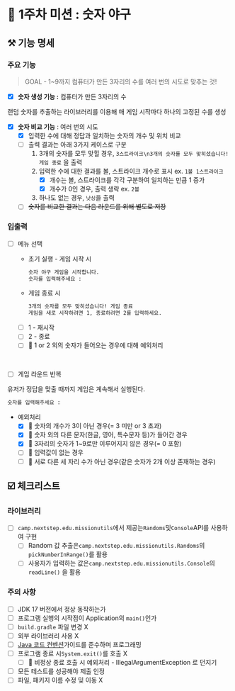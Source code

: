 # 🚀 1주차 미션 : 숫자 야구

## ⚒️ 기능 명세

### 주요 기능

> GOAL - 1~9까지 컴퓨터가 만든 3자리의 수를 여러 번의 시도로 맞추는 것!
>

- [x]  **숫자 생성 기능 :** 컴퓨터가 만든 3자리의 수

랜덤 숫자를 추출하는 라이브러리를 이용해 매 게임 시작마다 하나의 고정된 수를 생성

- [x]  **숫자 비교 기능** : 여러 번의 시도
    - [x]  입력한 수에 대해 정답과 일치하는 숫자의 개수 및 위치 비교
    - [ ]  출력 결과는 아래 3가지 케이스로 구분
        1. 3개의 숫자를 모두 맞힐 경우, `3스트라이크\n3개의 숫자를 모두 맞히셨습니다! 게임 종료` 을 출력
        2. 입력한 수에 대한 결과를 볼, 스트라이크 개수로 표시 ex. `1볼 1스트라이크`
            - [x]  개수는 볼, 스트라이크를 각각 구분하여 일치하는 만큼 1 증가
            - [x]  개수가 0인 경우, 출력 생략 ex. `2볼`
        3. 하나도 없는 경우, `낫싱`을 출력
    - [ ]  ~~숫자를 비교한 결과는 다음 라운드를 위해 별도로 저장~~

### 입출력

- [ ]  메뉴 선택
    - 초기 실행 - 게임 시작 시

        ```markdown
        숫자 야구 게임을 시작합니다.
        숫자를 입력해주세요 :
        ```

    - 게임 종료 시

        ```markdown
        3개의 숫자를 모두 맞히셨습니다! 게임 종료
        게임을 새로 시작하려면 1, 종료하려면 2를 입력하세요.
        ```

    - [ ]  1 - 재시작
    - [ ]  2 - 종료
    - [ ]  🚨 1 or 2 외의 숫자가 들어오는 경우에 대해 예외처리

  <br/>

- [ ]  게임 라운드 반복

유저가 정답을 맞출 때까지 게임은 계속해서 실행된다.

   ```markdown
   숫자를 입력해주세요 :
   ```

- 예외처리
    - [x]  🚨 숫자의 개수가 3이 아닌 경우(= 3 미만 or 3 초과)
    - [x]  🚨 숫자 외의 다른 문자(한글, 영어, 특수문자 등)가 들어간 경우
    - [x]  🚨 3자리의 숫자가 1~9로만 이루어지지 않은 경우(= 0 포함)
    - [ ]  🚨 입력값이 없는 경우
    - [ ]  🚨 서로 다른 세 자리 수가 아닌 경우(같은 숫자가 2개 이상 존재하는 경우)

## ☑️ 체크리스트

### 라이브러리

- [ ]  `camp.nextstep.edu.missionutils`에서 제공는`Randoms`및`Console`API를 사용하여 구현
    - [ ]  Random 값 추출은`camp.nextstep.edu.missionutils.Randoms`의`pickNumberInRange()`를 활용
    - [ ]  사용자가 입력하는 값은`camp.nextstep.edu.missionutils.Console`의`readLine()` 을 활용

### 주의 사항

- [ ]  JDK 17 버전에서 정상 동작하는가
- [ ]  프로그램 실행의 시작점이 Application의 `main()`인가
- [ ]  `build.gradle` 파일 변경 X
- [ ]  외부 라이브러리 사용 X
- [ ]  [Java 코드 컨벤션](https://github.com/woowacourse/woowacourse-docs/tree/master/styleguide/java)가이드를 준수하며 프로그래밍
- [ ]  프로그램 종료 시`System.exit()`를 호출 X
    - [ ]  🚨 비정상 종료 호출 시 예외처리 - IllegalArgumentException 로 던지기
- [ ]  모든 테스트를 성공해야 제출 인정
- [ ]  파일, 패키지 이름 수정 및 이동 X